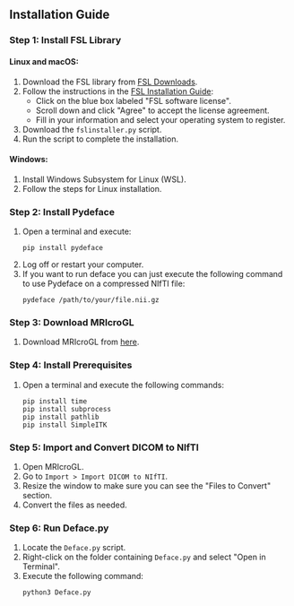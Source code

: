 ## Installation Guide

### Step 1: Install FSL Library

#### Linux and macOS:
1. Download the FSL library from [FSL Downloads](https://fsl.fmrib.ox.ac.uk/fsldownloads_registration).
2. Follow the instructions in the [FSL Installation Guide](https://fsl.fmrib.ox.ac.uk/fsl/fslwiki/FslInstallation):
   - Click on the blue box labeled "FSL software license".
   - Scroll down and click "Agree" to accept the license agreement.
   - Fill in your information and select your operating system to register.
3. Download the `fslinstaller.py` script.
4. Run the script to complete the installation.

#### Windows:
1. Install Windows Subsystem for Linux (WSL).
2. Follow the steps for Linux installation.

### Step 2: Install Pydeface

1. Open a terminal and execute:
    ```
    pip install pydeface
    ```
2. Log off or restart your computer.
3. If you want to run deface you can just execute the following command to use Pydeface on a compressed NIfTI file:
    ```
    pydeface /path/to/your/file.nii.gz
    ```

### Step 3: Download MRIcroGL

1. Download MRIcroGL from [here](https://www.nitrc.org/plugins/mwiki/index.php/mricrogl:MainPage).
   
### Step 4: Install Prerequisites

1. Open a terminal and execute the following commands:
    ```
    pip install time
    pip install subprocess
    pip install pathlib
    pip install SimpleITK
    ```

### Step 5: Import and Convert DICOM to NIfTI

1. Open MRIcroGL.
2. Go to `Import > Import DICOM to NIfTI`.
3. Resize the window to make sure you can see the "Files to Convert" section.
4. Convert the files as needed.

### Step 6: Run Deface.py

1. Locate the `Deface.py` script.
2. Right-click on the folder containing `Deface.py` and select "Open in Terminal".
3. Execute the following command:
    ```
    python3 Deface.py
    ```

